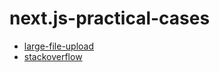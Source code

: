 # next.js-practical-cases

- [large-file-upload](http://198.23.196.205:3000/)
- [stackoverflow](http://198.23.196.205:3001/)
